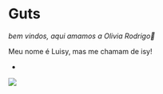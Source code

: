 # Guts
*bem vindos, aqui amamos a Olivia Rodrigo💜*

Meu nome é Luisy, mas me chamam de isy!

-
![](https://encrypted-tbn0.gstatic.com/images?q=tbn:ANd9GcRFXHTgIYKH1fxhMxmUunL2T6Ysr3jiKwV67w&s)
